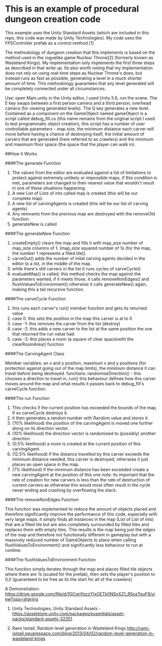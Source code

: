 # This is an example of procedural dungeon creation code

This example uses the Unity Standard Assets (which are included in this repo, this code was made by Unity Technologies). My code uses the FPSController prefab as a control method.[1]

The methodology of dungeon creation that this implements is based on the method used in the roguelike game Nuclear Throne[2] (formerly known as Wasteland Kings). My implementation only implements the first three steps as described in that write up. Its also worth noting that my implementation does not rely on using real-time steps as Nuclear Throne's does, but instead runs as fast as possible, generating a level in a much shorter amount of time. This methodology guarantees that any level generated will be completely connected under all circumstances.

Use: open Main.unity in the Unity editor, I used Unity 5.6, run the scene. The E key swaps between a first person camera and a third person, overhead camera (for viewing generated levels). The Q key generates a new level. Contained as a component on the GameObject named gameObject is a script called debug_fill.cs (this name remains from the original script I used to test programmatic object creation), this script has a number of user controllable parameters - map size, the minimum distance each carver will move before having a chance of destroying itself, the initial amount of carvers that are generated (here referred to as crawlers) and the minimum and maximum floor space (the space that the player can walk in).

##How it Works

####The generate Function

1. The values from the editor are evaluated against a list of limitations to protect against extremely unlikely or impossible maps, if this condition is met, parameters are changed to their nearest value that wouldn't result in one of these situations happening.
2. A new List of Lists of ints called map is created (this will be our complete map).
3. A new list of carvingAgents is created (this will be our list of carving agents)
4. Any remnants from the previous map are destroyed with the removeOld function.
5. generateNew is called

####The generateNew Function

1. createEmpty() clears the map and fills it with map_size number of map_size columns of 1. (map_size squared number of 1s (for the map, the number 1 represents a filled tile)).
2. carveOut() adds the number of inital carving agents decided in the editor to a list, in the middle of the map.
3. while there's still carvers in the list it runs cycles of carveCycle()
4. evaluateMap() is called, this method checks the map against the parameters wanted, if it meets those, it calls removeNonEdges() and flushValuesToEnvironment() otherwise it calls generateNew() again, making this a tail recursive function.


####The carveCycle Function

1. this runs each carver's run() member function and gets its returned value
2. case 0: this sets the position in the map this carver is at to 0
3. case -1: this removes the carver from the list (destroy)
4. case -2: this adds a new carver to the list at the same position the one that returned the run value had.
5. case -3: this places a room (a square of clear space)with the clearRoomArea() function

####The CarvingAgent Class

Member variables: an x and y position, maximum x and y positions (for protection against going out of the map limits), the minimum distance it can travel before being destroyed.
functions: randomiseDirection() - this chooses a direction to travel in, run() this behaviour defines how this carver moves around the map and what results it passes back to debug_fill's carveCycle function.

####The run Function

1. This checks if the current position has exceeded the bounds of the map, if so carveCycle destroys it.
2. it then generates a random number with Random.value and stores it.
3. (70% likelihood) the position of the carvingAgent is moved one further along on its direction vector.
4. (10% likelihood) the direction vector is randomised to (possibly) another direction.
5. (0.5% likelihood) a room is created at the current position of this carvingAgent.
6. (12.5% likelihood) if the distance travelled by this carver exceeds the minimum distance needed, this carver is destroyed, otherwise it just places an open space in the map.
7. (7% likelihood) if the minimum distance has been exceeded create a new carvingAgent at the position of this one
note: its important that the rate of creation for new carvers is less than the rate of destruction of current carvers as otherwise this would most often result in the cycle never ending and crashing by overflowing the stack.

####The removeNonEdges Function

This function was implemented to reduce the amount of objects placed and therefore significantly improve the performance of this code, especially with very large maps. it simply finds all instances in the map (List of List of ints) that are a filled tile but are also completely surrounded by filled tiles and replaces them with empty tiles. This results is the map being just the edges of the map and therefore not functionally different in gameplay but with a massively reduced number of GameObjects to place when calling flushValuesToEnvironment() and significantly less behaviour to run at runtime.

####The flushValuesToEnvironment Function

This function simply iterates through the map and places filled tile objects where there are 1s (scaled for the prefab), then sets the player's position to 0,0 (guaranteed to be free as its the start for all of the crawlers)

A Demonstration:
https://drive.google.com/file/d/1GCgnYgzzYIxOETk0NSnX21_R5ozTquF9/view?usp=sharing


1. Unity Technologies, Unity Standard Assets - https://assetstore.unity.com/packages/essentials/asset-packs/standard-assets-32351

2. Rami Ismail, Random level generation in Wasteland Kings http://rami-ismail.squarespace.com/blog/2013/04/02/random-level-generation-in-wasteland-kings
